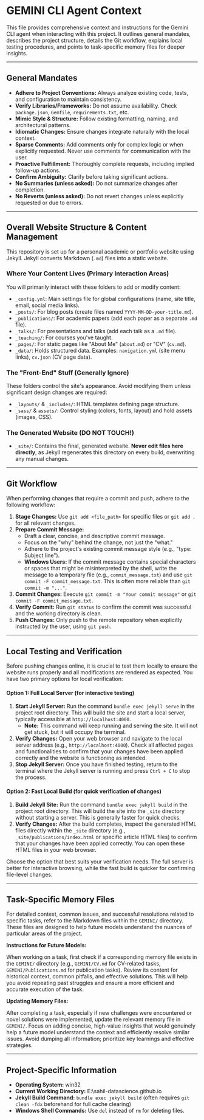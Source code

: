 # GEMINI CLI Agent Context

This file provides comprehensive context and instructions for the Gemini CLI agent when interacting with this project. It outlines general mandates, describes the project structure, details the Git workflow, explains local testing procedures, and points to task-specific memory files for deeper insights.

---

## General Mandates

*   **Adhere to Project Conventions:** Always analyze existing code, tests, and configuration to maintain consistency.
*   **Verify Libraries/Frameworks:** Do not assume availability. Check `package.json`, `Gemfile`, `requirements.txt`, etc.
*   **Mimic Style & Structure:** Follow existing formatting, naming, and architectural patterns.
*   **Idiomatic Changes:** Ensure changes integrate naturally with the local context.
*   **Sparse Comments:** Add comments only for complex logic or when explicitly requested. Never use comments for communication with the user.
*   **Proactive Fulfillment:** Thoroughly complete requests, including implied follow-up actions.
*   **Confirm Ambiguity:** Clarify before taking significant actions.
*   **No Summaries (unless asked):** Do not summarize changes after completion.
*   **No Reverts (unless asked):** Do not revert changes unless explicitly requested or due to errors.

---

## Overall Website Structure & Content Management

This repository is set up for a personal academic or portfolio website using Jekyll. Jekyll converts Markdown (`.md`) files into a static website.

### Where Your Content Lives (Primary Interaction Areas)

You will primarily interact with these folders to add or modify content:

*   `_config.yml`: Main settings file for global configurations (name, site title, email, social media links).
*   `_posts/`: For blog posts (create files named `YYYY-MM-DD-your-title.md`).
*   `_publications/`: For academic papers (add each paper as a separate `.md` file).
*   `_talks/`: For presentations and talks (add each talk as a `.md` file).
*   `_teaching/`: For courses you've taught.
*   `_pages/`: For static pages like "About Me" (`about.md`) or "CV" (`cv.md`).
*   `_data/`: Holds structured data. Examples: `navigation.yml` (site menu links), `cv.json` (CV page data).

### The "Front-End" Stuff (Generally Ignore)

These folders control the site's appearance. Avoid modifying them unless significant design changes are required:

*   `_layouts/` & `_includes/`: HTML templates defining page structure.
*   `_sass/` & `assets/`: Control styling (colors, fonts, layout) and hold assets (images, CSS).

### The Generated Website (DO NOT TOUCH!)

*   `_site/`: Contains the final, generated website. **Never edit files here directly**, as Jekyll regenerates this directory on every build, overwriting any manual changes.

---

## Git Workflow

When performing changes that require a commit and push, adhere to the following workflow:

1.  **Stage Changes:** Use `git add <file_path>` for specific files or `git add .` for all relevant changes.
2.  **Prepare Commit Message:**
    *   Draft a clear, concise, and descriptive commit message.
    *   Focus on the "why" behind the change, not just the "what."
    *   Adhere to the project's existing commit message style (e.g., "type: Subject line").
    *   **Windows Users:** If the commit message contains special characters or spaces that might be misinterpreted by the shell, write the message to a temporary file (e.g., `commit_message.txt`) and use `git commit -F commit_message.txt`. This is often more reliable than `git commit -m "..."`.
3.  **Commit Changes:** Execute `git commit -m "Your commit message"` or `git commit -F commit_message.txt`.
4.  **Verify Commit:** Run `git status` to confirm the commit was successful and the working directory is clean.
5.  **Push Changes:** Only push to the remote repository when explicitly instructed by the user, using `git push`.

---

## Local Testing and Verification

Before pushing changes online, it is crucial to test them locally to ensure the website runs properly and all modifications are rendered as expected. You have two primary options for local verification:

#### Option 1: Full Local Server (for interactive testing)

1.  **Start Jekyll Server:** Run the command `bundle exec jekyll serve` in the project root directory. This will build the site and start a local server, typically accessible at `http://localhost:4000`.
    *   **Note:** This command will keep running and serving the site. It will not get stuck, but it will occupy the terminal.
2.  **Verify Changes:** Open your web browser and navigate to the local server address (e.g., `http://localhost:4000`). Check all affected pages and functionalities to confirm that your changes have been applied correctly and the website is functioning as intended.
3.  **Stop Jekyll Server:** Once you have finished testing, return to the terminal where the Jekyll server is running and press `Ctrl + C` to stop the process.

#### Option 2: Fast Local Build (for quick verification of changes)

1.  **Build Jekyll Site:** Run the command `bundle exec jekyll build` in the project root directory. This will build the site into the `_site` directory without starting a server. This is generally faster for quick checks.
2.  **Verify Changes:** After the build completes, inspect the generated HTML files directly within the `_site` directory (e.g., `_site/publications/index.html` or specific article HTML files) to confirm that your changes have been applied correctly. You can open these HTML files in your web browser.

Choose the option that best suits your verification needs. The full server is better for interactive browsing, while the fast build is quicker for confirming file-level changes.

---

## Task-Specific Memory Files

For detailed context, common issues, and successful resolutions related to specific tasks, refer to the Markdown files within the `GEMINI/` directory. These files are designed to help future models understand the nuances of particular areas of the project.

**Instructions for Future Models:**

When working on a task, first check if a corresponding memory file exists in the `GEMINI/` directory (e.g., `GEMINI/CV.md` for CV-related tasks, `GEMINI/Publications.md` for publication tasks). Review its content for historical context, common pitfalls, and effective solutions. This will help you avoid repeating past struggles and ensure a more efficient and accurate execution of the task.

**Updating Memory Files:**

After completing a task, especially if new challenges were encountered or novel solutions were implemented, update the relevant memory file in `GEMINI/`. Focus on adding concise, high-value insights that would genuinely help a future model understand the context and efficiently resolve similar issues. Avoid dumping all information; prioritize key learnings and effective strategies.

---

## Project-Specific Information

*   **Operating System:** win32
*   **Current Working Directory:** E:\sahil-datascience.github.io
*   **Jekyll Build Command:** `bundle exec jekyll build` (often requires `git clean -fdx` beforehand for full cache clearing)
*   **Windows Shell Commands:** Use `del` instead of `rm` for deleting files.
